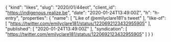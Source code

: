 {
  "kind": "likes",
  "slug": "2020/01/44eot",
  "client_id": "https://indigenous.realize.be",
  "date": "2020-01-24T13:49:00Z",
  "h": "h-entry",
  "properties": {
    "name": [
      "Like of @emilyclare181's tweet"
    ],
    "like-of": [
      "https://twitter.com/emilyclare181/status/1220692123432955905"
    ],
    "published": [
      "2020-01-24T13:49:00Z"
    ],
    "syndication": [
      "https://twitter.com/emilyclare181/status/1220692123432955905"
    ]
  }
}
